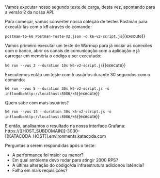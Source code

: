 Vamos executar nosso segundo teste de carga, desta vez, apontando para a versão 2 da nossa API.

Para começar, vamos converter nossa coleção de testes Postman para executá-las com o k6 através do comando:

`postman-to-k6 Postman-Teste-V2.json -o k6-v2-script.js`{{execute}}

Vamos primeiro executar um teste de Warmup para já iniciar as conexões com o banco, abrir os canais de comunicação com a aplicação e já carregar em memória o código a ser executado:

`k6 run --vus 2 --duration 10s k6-v2-script.js`{{execute}}

Executemos então um teste com 5 usuários durante 30 segundos com o comando:

`k6 run --vus 5 --duration 30s k6-v2-script.js -o influxdb=http://localhost:8086/k6`{{execute}}

Quem sabe com mais usuários?

`k6 run --vus 15 --duration 30s k6-v2-script.js -o influxdb=http://localhost:8086/k6`{{execute}}

E então, analisamos o resultado na nossa interface Grafana:
https://[[HOST_SUBDOMAIN]]-3030-[[KATACODA_HOST]].environments.katacoda.com

Perguntas a serem respondidas após o teste:

- A performance foi maior ou menor?
- Em qual ambiente devo rodar para atingir 2000 RPS?
- A última alteração do código/da infraestrutura adicionou latência?
- Falha em mais requisições?
